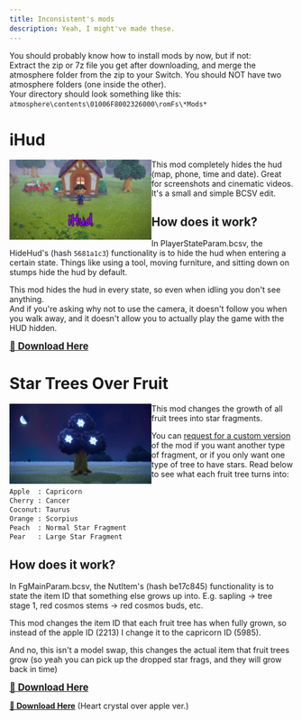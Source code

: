 ```yaml
---
title: Inconsistent's mods
description: Yeah, I might've made these.
---
```


You should probably know how to install mods by now, but if not:<br>
Extract the zip or 7z file you get after downloading, and merge the atmosphere folder from the zip to your Switch. You should NOT have two atmosphere folders (one inside the other).<br>
Your directory should look something like this: `atmosphere\contents\01006F8002326000\romFs\*Mods*`

# iHud

<img align="left" src="../../assets/images/NH/mods/i/simply-iHud.png" width="50%"> 
This mod completely hides the hud (map, phone, time and date). Great for screenshots and cinematic videos.<br>It's a small and simple BCSV edit.

## How does it work?

In PlayerStateParam.bcsv, the HideHud's (hash `5681a1c3`) functionality is to hide the hud when entering a certain state. Things like using a tool, moving furniture, and sitting down on stumps hide the hud by default.

This mod hides the hud in every state, so even when idling you don't see anything.<br>And if you're asking why not to use the camera, it doesn't follow you when you walk away, and it doesn't allow you to actually play the game with the HUD hidden.

<big>[**📁 Download Here**](../../assets/mods/iHud.zip)</big>

# Star Trees Over Fruit

<img align="left" src="../../assets/images/NH/mods/i/starfrag/pear.jpg" width="50%"> 
This mod changes the growth of all fruit trees into star fragments. 

You can [request for a custom version](../../contact) of the mod if you want another type of fragment, or if you only want one type of tree to have stars.
Read below to see what each fruit tree turns into:

```
Apple  : Capricorn
Cherry : Cancer
Coconut: Taurus
Orange : Scorpius
Peach  : Normal Star Fragment
Pear   : Large Star Fragment
```

## How does it work?

In FgMainParam.bcsv, the NutItem's (hash be17c845) functionality is to state the item ID
that something else grows up into. 
E.g. sapling -> tree stage 1, red cosmos stems -> red cosmos buds, etc.

This mod changes the item ID that each fruit tree has when fully grown, so instead of
the apple ID (2213) I change it to the capricorn ID (5985).

And no, this isn't a model swap, this changes the actual item that fruit trees grow (so yeah you can pick up the dropped star frags, and they will grow back in time)

<big>[**📁 Download Here**](../../assets/mods/Star-Trees-Over-Fruit.zip)</big>

[**📁 Download Here**](../../assets/mods/Star-Trees-Over-Fruit_12546loveVer.zip) (Heart crystal over apple ver.)